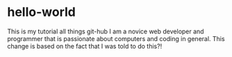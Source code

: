 # hello-world
This is my tutorial all things git-hub
I am a novice web developer and programmer that is passionate about computers and coding in general.
This change is based on the fact that I was told to do this?!
